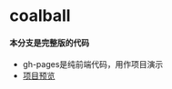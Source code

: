 # coalball

#### 本分支是完整版的代码

- gh-pages是纯前端代码，用作项目演示
- [项目预览](http://www.sail.name/coalball/index.html)
